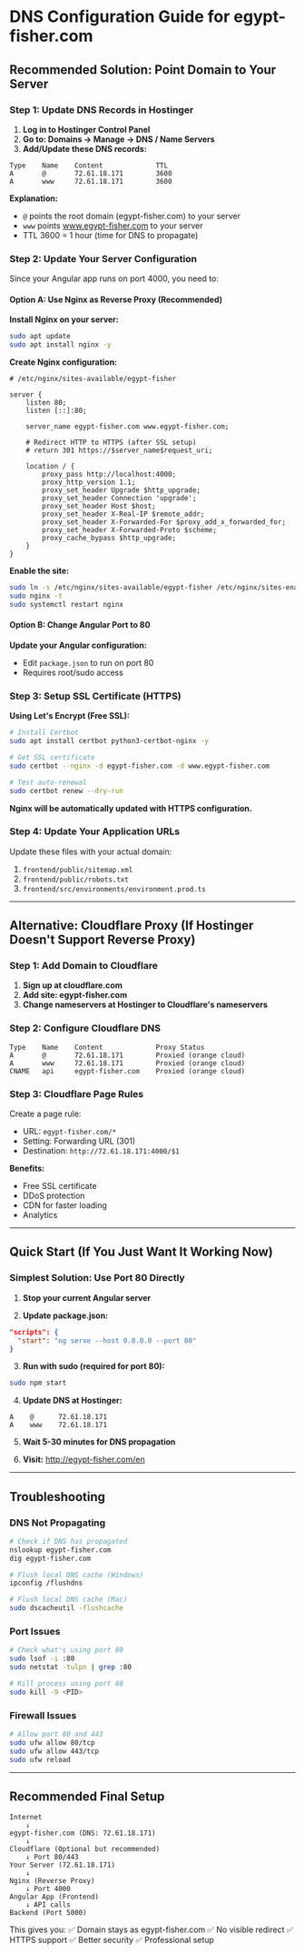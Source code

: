 # DNS Configuration Guide for egypt-fisher.com

## Recommended Solution: Point Domain to Your Server

### Step 1: Update DNS Records in Hostinger

1. **Log in to Hostinger Control Panel**
2. **Go to: Domains → Manage → DNS / Name Servers**
3. **Add/Update these DNS records:**

```
Type    Name    Content             TTL
A       @       72.61.18.171        3600
A       www     72.61.18.171        3600
```

**Explanation:**

- `@` points the root domain (egypt-fisher.com) to your server
- `www` points www.egypt-fisher.com to your server
- TTL 3600 = 1 hour (time for DNS to propagate)

### Step 2: Update Your Server Configuration

Since your Angular app runs on port 4000, you need to:

#### Option A: Use Nginx as Reverse Proxy (Recommended)

**Install Nginx on your server:**

```bash
sudo apt update
sudo apt install nginx -y
```

**Create Nginx configuration:**

```nginx
# /etc/nginx/sites-available/egypt-fisher

server {
    listen 80;
    listen [::]:80;

    server_name egypt-fisher.com www.egypt-fisher.com;

    # Redirect HTTP to HTTPS (after SSL setup)
    # return 301 https://$server_name$request_uri;

    location / {
        proxy_pass http://localhost:4000;
        proxy_http_version 1.1;
        proxy_set_header Upgrade $http_upgrade;
        proxy_set_header Connection 'upgrade';
        proxy_set_header Host $host;
        proxy_set_header X-Real-IP $remote_addr;
        proxy_set_header X-Forwarded-For $proxy_add_x_forwarded_for;
        proxy_set_header X-Forwarded-Proto $scheme;
        proxy_cache_bypass $http_upgrade;
    }
}
```

**Enable the site:**

```bash
sudo ln -s /etc/nginx/sites-available/egypt-fisher /etc/nginx/sites-enabled/
sudo nginx -t
sudo systemctl restart nginx
```

#### Option B: Change Angular Port to 80

**Update your Angular configuration:**

- Edit `package.json` to run on port 80
- Requires root/sudo access

### Step 3: Setup SSL Certificate (HTTPS)

**Using Let's Encrypt (Free SSL):**

```bash
# Install Certbot
sudo apt install certbot python3-certbot-nginx -y

# Get SSL certificate
sudo certbot --nginx -d egypt-fisher.com -d www.egypt-fisher.com

# Test auto-renewal
sudo certbot renew --dry-run
```

**Nginx will be automatically updated with HTTPS configuration.**

### Step 4: Update Your Application URLs

Update these files with your actual domain:

1. `frontend/public/sitemap.xml`
2. `frontend/public/robots.txt`
3. `frontend/src/environments/environment.prod.ts`

---

## Alternative: Cloudflare Proxy (If Hostinger Doesn't Support Reverse Proxy)

### Step 1: Add Domain to Cloudflare

1. **Sign up at cloudflare.com**
2. **Add site: egypt-fisher.com**
3. **Change nameservers at Hostinger to Cloudflare's nameservers**

### Step 2: Configure Cloudflare DNS

```
Type    Name    Content             Proxy Status
A       @       72.61.18.171        Proxied (orange cloud)
A       www     72.61.18.171        Proxied (orange cloud)
CNAME   api     egypt-fisher.com    Proxied (orange cloud)
```

### Step 3: Cloudflare Page Rules

Create a page rule:

- URL: `egypt-fisher.com/*`
- Setting: Forwarding URL (301)
- Destination: `http://72.61.18.171:4000/$1`

**Benefits:**

- Free SSL certificate
- DDoS protection
- CDN for faster loading
- Analytics

---

## Quick Start (If You Just Want It Working Now)

### Simplest Solution: Use Port 80 Directly

1. **Stop your current Angular server**

2. **Update package.json:**

```json
"scripts": {
  "start": "ng serve --host 0.0.0.0 --port 80"
}
```

3. **Run with sudo (required for port 80):**

```bash
sudo npm start
```

4. **Update DNS at Hostinger:**

```
A    @      72.61.18.171
A    www    72.61.18.171
```

5. **Wait 5-30 minutes for DNS propagation**

6. **Visit:** http://egypt-fisher.com/en

---

## Troubleshooting

### DNS Not Propagating

```bash
# Check if DNS has propagated
nslookup egypt-fisher.com
dig egypt-fisher.com

# Flush local DNS cache (Windows)
ipconfig /flushdns

# Flush local DNS cache (Mac)
sudo dscacheutil -flushcache
```

### Port Issues

```bash
# Check what's using port 80
sudo lsof -i :80
sudo netstat -tulpn | grep :80

# Kill process using port 80
sudo kill -9 <PID>
```

### Firewall Issues

```bash
# Allow port 80 and 443
sudo ufw allow 80/tcp
sudo ufw allow 443/tcp
sudo ufw reload
```

---

## Recommended Final Setup

```
Internet
    ↓
egypt-fisher.com (DNS: 72.61.18.171)
    ↓
Cloudflare (Optional but recommended)
    ↓ Port 80/443
Your Server (72.61.18.171)
    ↓
Nginx (Reverse Proxy)
    ↓ Port 4000
Angular App (Frontend)
    ↓ API calls
Backend (Port 5000)
```

This gives you:
✅ Domain stays as egypt-fisher.com
✅ No visible redirect
✅ HTTPS support
✅ Better security
✅ Professional setup
